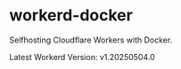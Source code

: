 # workerd-docker 
Selfhosting Cloudflare Workers with Docker.

Latest Workerd Version: v1.20250504.0